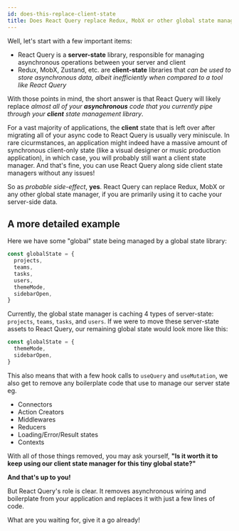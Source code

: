 ```yaml
---
id: does-this-replace-client-state
title: Does React Query replace Redux, MobX or other global state managers?
---
```


Well, let's start with a few important items:

- React Query is a **server-state** library, responsible for managing asynchronous operations between your server and client
- Redux, MobX, Zustand, etc. are **client-state** libraries that _can be used to store asynchronous data, albeit inefficiently when compared to a tool like React Query_

With those points in mind, the short answer is that React Query will likely replace _almost all of your **asynchronous** code that you currently pipe through your **client** state management library_.

For a vast majority of applications, the **client** state that is left over after migrating all of your async code to React Query is usually very miniscule. In rare cicurmstances, an application might indeed have a massive amount of synchronous client-only state (like a visual designer or music production application), in which case, you will probably still want a client state manager. And that's fine, you can use React Query along side client state managers without any issues!

So as _probable side-effect_, **yes**. React Query can replace Redux, MobX or any other global state manager, if you are primarily using it to cache your server-side data.

## A more detailed example

Here we have some "global" state being managed by a global state library:

```js
const globalState = {
  projects,
  teams,
  tasks,
  users,
  themeMode,
  sidebarOpen,
}
```

Currently, the global state manager is caching 4 types of server-state: `projects`, `teams`, `tasks`, and `users`. If we were to move these server-state assets to React Query, our remaining global state would look more like this:

```js
const globalState = {
  themeMode,
  sidebarOpen,
}
```

This also means that with a few hook calls to `useQuery` and `useMutation`, we also get to remove any boilerplate code that use to manage our server state eg.

- Connectors
- Action Creators
- Middlewares
- Reducers
- Loading/Error/Result states
- Contexts

With all of those things removed, you may ask yourself, **"Is it worth it to keep using our client state manager for this tiny global state?"**

**And that's up to you!**

But React Query's role is clear. It removes asynchronous wiring and boilerplate from your application and replaces it with just a few lines of code.

What are you waiting for, give it a go already!
